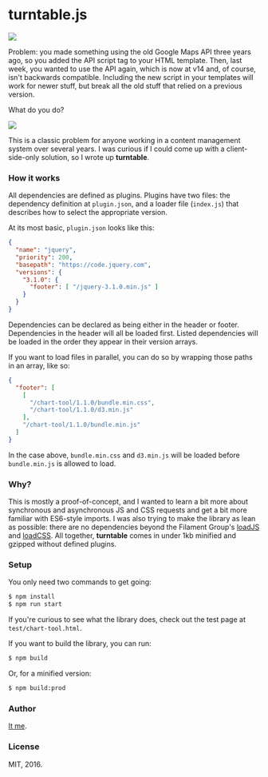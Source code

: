 # turntable.js

![](https://upload.wikimedia.org/wikipedia/commons/5/57/1961_-_Central_RR_Of_New_Jersey_Roundtable_and_Locomomotive_Yard.jpg)

Problem: you made something using the old Google Maps API three years ago, so you added the API script tag to your HTML template. Then, last week, you wanted to use the API again, which is now at v14 and, of course, isn't backwards compatible. Including the new script in your templates will work for newer stuff, but break all the old stuff that relied on a previous version.

What do you do?

![](http://i.giphy.com/J0u9EIYUoAJwI.gif)

This is a classic problem for anyone working in a content management system over several years. I was curious if I could come up with a client-side-only solution, so I wrote up **turntable**.

### How it works

All dependencies are defined as plugins. Plugins have two files: the dependency definition at `plugin.json`, and a loader file (`index.js`) that describes how to select the appropriate version.

At its most basic, `plugin.json` looks like this:

```json
{
  "name": "jquery",
  "priority": 200,
  "basepath": "https://code.jquery.com",
  "versions": {
    "3.1.0": {
      "footer": [ "/jquery-3.1.0.min.js" ]
    }
  }
}
```

Dependencies can be declared as being either in the header or footer. Dependencies in the header will all be loaded first. Listed dependencies will be loaded in the order they appear in their version arrays.

If you want to load files in parallel, you can do so by wrapping those paths in an array, like so:

```json
{
  "footer": [
    [
      "/chart-tool/1.1.0/bundle.min.css",
      "/chart-tool/1.1.0/d3.min.js"
    ],
    "/chart-tool/1.1.0/bundle.min.js"
  ]
}

```

In the case above, `bundle.min.css` and `d3.min.js` will be loaded before `bundle.min.js` is allowed to load.

### Why?

This is mostly a proof-of-concept, and I wanted to learn a bit more about synchronous and asynchronous JS and CSS requests and get a bit more familiar with ES6-style imports. I was also trying to make the library as lean as possible: there are no dependencies beyond the Filament Group's [loadJS](https://github.com/filamentgroup/loadJS) and [loadCSS](https://github.com/filamentgroup/loadCSS). All together, **turntable** comes in under 1kb minified and gzipped without defined plugins.

### Setup

You only need two commands to get going:

```sh
$ npm install
$ npm run start
```

If you're curious to see what the library does, check out the test page at `test/chart-tool.html`.

If you want to build the library, you can run:

```sh
$ npm build
```

Or, for a minified version:


```sh
$ npm build:prod
```


### Author

[It me](http://www.twitter.com/tom_cardoso).

### License

MIT, 2016.
